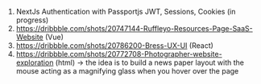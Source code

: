 1. NextJs Authentication with Passportjs JWT, Sessions, Cookies (in progress)
2. https://dribbble.com/shots/20747144-Ruffleyo-Resources-Page-SaaS-Website (Vue)
3. https://dribbble.com/shots/20786200-Bress-UX-UI (React)
4. https://dribbble.com/shots/20772708-Photographer-website-exploration (html) -> the idea is to build a news paper layout with the mouse acting as a magnifying glass when you hover over the page
